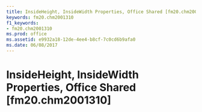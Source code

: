 ```yaml
---
title: InsideHeight, InsideWidth Properties, Office Shared [fm20.chm2001310]
keywords: fm20.chm2001310
f1_keywords:
- fm20.chm2001310
ms.prod: office
ms.assetid: e9932a18-12de-4ee4-b8cf-7c0cd6b9afa0
ms.date: 06/08/2017
---
```



# InsideHeight, InsideWidth Properties, Office Shared [fm20.chm2001310]

